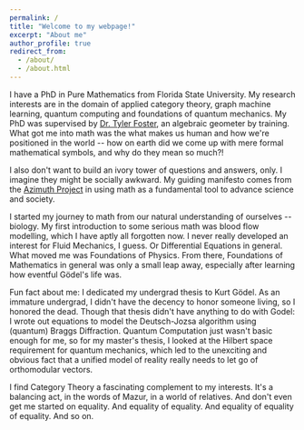 ```yaml
---
permalink: /
title: "Welcome to my webpage!"
excerpt: "About me"
author_profile: true
redirect_from: 
  - /about/
  - /about.html
---
```


I have a PhD in Pure Mathematics from Florida State University. My research interests are in the domain of applied category theory, graph machine learning, quantum computing and foundations of quantum mechanics. My PhD was supervised by [Dr. Tyler Foster](https://www.linkedin.com/in/tyler-foster-04a796b5/), an algebraic geometer by training. What got me into math was the what makes us human and how we're positioned in the world -- how on earth did we come up with mere formal mathematical symbols, and why do they mean so much?!

I also don't want to build an ivory tower of questions and answers, only. I imagine they might be socially awkward.  My guiding manifesto comes from the [Azimuth Project](https://johncarlosbaez.wordpress.com/about/) in using math as a fundamental tool to advance science and society.

I started my journey to math from our natural understanding of ourselves -- biology. My first introduction to some serious math was blood flow modelling, which I have aptly all forgotten now. I never really developed an interest for Fluid Mechanics, I guess. Or Differential Equations in general. What moved me was Foundations of Physics. From there, Foundations of Mathematics in general was only a small leap away, especially after learning how eventful Gödel's life was.

Fun fact about me: I dedicated my undergrad thesis to Kurt Gödel. As an immature undergrad, I didn't have the decency to honor someone living, so I honored the dead. Though that thesis didn't have anything to do with Godel: I wrote out equations to model the Deutsch-Jozsa algorithm using (quantum) Braggs Diffraction. Quantum Computation just wasn't basic enough for me, so for my master's thesis, I looked at the Hilbert space requirement for quantum mechanics, which led to the unexciting and obvious fact that a unified model of reality really needs to let go of orthomodular vectors. 

I find Category Theory a fascinating complement to my interests. It's a balancing act, in the words of Mazur, in a world of relatives. And don't even get me started on equality. And equality of equality. And equality of equality of equality. And so on. 
